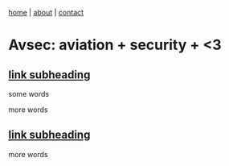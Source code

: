 
<a href="https://disesdi.github.io/" target="_blank" rel="noopener noreferrer">home</a> \| 
<a href="https://cx7.dev/research/security.html" target="_blank" rel="noopener noreferrer">about</a> \| 
<a href="https://cx7.dev/research/policy.html" target="_blank" rel="noopener noreferrer">contact</a> 

# Avsec: aviation + security + <3

## [link subheading](https://www.google.com)

some words

more words

## [link subheading](https://www.google.com)

more words


